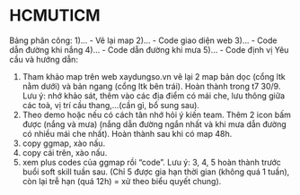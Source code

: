 # HCMUTICM
Bảng phân công:
1)… - Vẽ lại map
2)… - Code giao diện web 
3)… - Code dẫn đường khi nắng
4)… - Code dẫn đường khi mưa
5)… - Code định vị
Yêu cầu và hướng dẫn:
1) Tham khảo map trên web xaydungso.vn vẽ lại 2 map bản dọc (cổng ltk nằm dưới) và  bản ngang (cổng ltk bên trái). Hoàn thành trong t7 30/9. Lưu ý: nhớ khảo sát, thêm vào các địa điểm có mái che, lưu thông giữa các toà, vị trí cầu thang,…(cần gì, bổ sung sau).
2) Theo demo hoặc nếu có cách tân nhớ hỏi ý kiến team. 
Thêm 2 icon bấm được (nắng và mưa) (nắng dẫn đường ngắn nhất và khi mưa dẫn đường có nhiều mái che nhất). Hoàn thành sau khi có map 48h.
3) copy ggmap, xào nấu.
4) copy cái trên, xào nấu.
5) xem plus codes của ggmap rồi “code”.
Lưu ý: 3, 4, 5 hoàn thành trước buổi soft skill tuần sau. (Chỉ 5 được gia hạn thời gian (không quá 1 tuần), còn lại trễ hạn (quá 12h) = xử theo biểu quyết chung).
